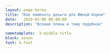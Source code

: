 ```yaml
---
layout: page-korea
title: "Как поменять деньги для Южной Кореи"
date:   2019-03-06 00:40:00
description: "Всякие планы и тому подобное"
 
nametemplate:  k-middle-title
block: seven
font: k-font
---
```


